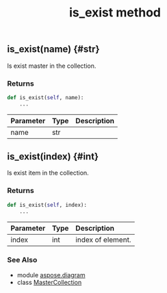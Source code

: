 ﻿---
title: is_exist method
second_title: Aspose.Diagram for Python via .NET API References
description: 
type: docs
weight: 70
url: /python-net/aspose.diagram/mastercollection/is_exist/
is_root: false
---

## is_exist(name) {#str}

Is exist master in the collection.

### Returns 





```python
def is_exist(self, name):
    ...
```


| Parameter | Type | Description |
| :- | :- | :- |
| name | str |  |


## is_exist(index) {#int}

Is exist item in the collection.

### Returns 





```python
def is_exist(self, index):
    ...
```


| Parameter | Type | Description |
| :- | :- | :- |
| index | int | index of element. |



### See Also
* module [aspose.diagram](../../)
* class [MasterCollection](/diagram/python-net/aspose.diagram/mastercollection)
